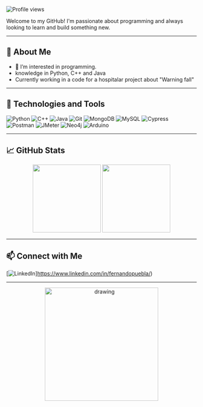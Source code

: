 ![Profile views](https://komarev.com/ghpvc/?username=Stenishh&color=green)

Welcome to my GitHub! I'm passionate about programming and always looking to learn and build something new.

---

## 🌱 About Me

- 👀 I’m interested in programming.
- knowledge in Python, C++ and Java
-  Currently working in a code for a hospitalar project about "Warning fall"


---

## 🚀 Technologies and Tools

![Python](https://img.shields.io/badge/-Python-3776AB?style=flat-square&logo=python&logoColor=white)
![C++](https://img.shields.io/badge/-C++-00599C?style=flat-square&logo=cplusplus&logoColor=white)
![Java](https://img.shields.io/badge/-Java-007396?style=flat-square&logo=java&logoColor=white)
![Git](https://img.shields.io/badge/-Git-F05032?style=flat-square&logo=git&logoColor=white)
![MongoDB](https://img.shields.io/badge/-MongoDB-47A248?style=flat-square&logo=mongodb&logoColor=white)
![MySQL](https://img.shields.io/badge/-MySQL-4479A1?style=flat-square&logo=mysql&logoColor=white)
![Cypress](https://img.shields.io/badge/-Cypress-17202C?style=flat-square&logo=cypress&logoColor=white)
![Postman](https://img.shields.io/badge/-Postman-FF6C37?style=flat-square&logo=postman&logoColor=white)
![JMeter](https://img.shields.io/badge/-JMeter-D22128?style=flat-square&logo=apachejmeter&logoColor=white)
![Neo4j](https://img.shields.io/badge/-Neo4j-008CC1?style=flat-square&logo=neo4j&logoColor=white)
![Arduino](https://img.shields.io/badge/-Arduino-00979D?style=flat-square&logo=arduino&logoColor=white)

---

## 📈 GitHub Stats

<div align="center">
  <img height="180em" src="https://github-readme-stats.vercel.app/api?username=Stenishh&show_icons=true&theme=tokyonight&hide_border=true" />
  <img height="180em" src="https://github-readme-stats.vercel.app/api/top-langs/?username=Stenishh&layout=compact&theme=tokyonight&hide_border=true" />
</div>

---

## 📫 Connect with Me

[![LinkedIn](https://img.shields.io/badge/-LinkedIn-0077B5?style=flat-square&logo=linkedin&logoColor=white)]https://www.linkedin.com/in/fernandopuebla/)

---

<div align="center">

<img src="https://media1.tenor.com/m/rWkw0t7U1y4AAAAd/mouth-slurp.gif" alt="drawing" width="300"/>

</div>
